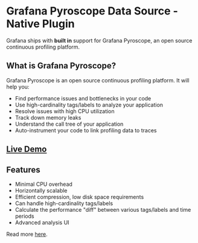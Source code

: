 # Grafana Pyroscope Data Source - Native Plugin

Grafana ships with **built in** support for Grafana Pyroscope, an open source continuous profiling platform.

## What is Grafana Pyroscope?

Grafana Pyroscope is an open source continuous profiling platform. It will help you:
* Find performance issues and bottlenecks in your code
* Use high-cardinality tags/labels to analyze your application
* Resolve issues with high CPU utilization
* Track down memory leaks
* Understand the call tree of your application
* Auto-instrument your code to link profiling data to traces

## [Live Demo](https://demo.pyroscope.io/)


## Features

* Minimal CPU overhead
* Horizontally scalable
* Efficient compression, low disk space requirements
* Can handle high-cardinality tags/labels
* Calculate the performance "diff" between various tags/labels and time periods
* Advanced analysis UI

Read more [here](https://grafana.com/docs/grafana/latest/datasources/grafana-pyroscope/).
